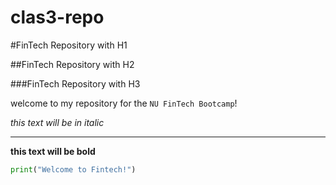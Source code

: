 # clas3-repo
#FinTech Repository with H1

##FinTech Repository with H2

###FinTech Repository with H3

welcome to my repository for the `NU FinTech Bootcamp`!

*this text will be in italic*

---


**this text will be bold**

```Python
print("Welcome to Fintech!")
```